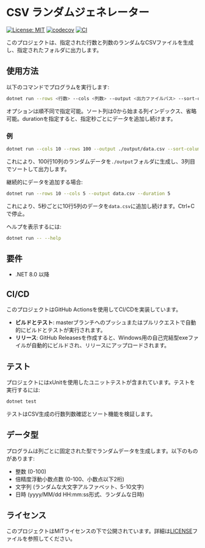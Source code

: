 # CSV ランダムジェネレーター

[![License: MIT](https://img.shields.io/badge/License-MIT-yellow.svg)](https://opensource.org/licenses/MIT)
[![codecov](https://codecov.io/gh/symrsonline/csv-random-generator/branch/master/graph/badge.svg)](https://codecov.io/gh/symrsonline/csv-random-generator)
[![CI](https://github.com/symrsonline/csv-random-generator/actions/workflows/ci-cd.yml/badge.svg)](https://github.com/symrsonline/csv-random-generator/actions/workflows/ci-cd.yml)

このプロジェクトは、指定された行数と列数のランダムなCSVファイルを生成し、指定されたフォルダに出力します。

## 使用方法

以下のコマンドでプログラムを実行します:

```bash
dotnet run --rows <行数> --cols <列数> --output <出力ファイルパス> --sort-column <ソート列> --duration <間隔秒>
```

オプションは順不同で指定可能。ソート列は0から始まる列インデックス、省略可能。durationを指定すると、指定秒ごとにデータを追加し続けます。

### 例

```bash
dotnet run --cols 10 --rows 100 --output ./output/data.csv --sort-column 2
```

これにより、100行10列のランダムデータを`./output`フォルダに生成し、3列目でソートして出力します。

継続的にデータを追加する場合:

```bash
dotnet run --rows 10 --cols 5 --output data.csv --duration 5
```

これにより、5秒ごとに10行5列のデータを`data.csv`に追加し続けます。Ctrl+Cで停止。

ヘルプを表示するには:

```bash
dotnet run -- --help
```

## 要件

- .NET 8.0 以降

## CI/CD

このプロジェクトはGitHub Actionsを使用してCI/CDを実装しています。

- **ビルドとテスト**: masterブランチへのプッシュまたはプルリクエストで自動的にビルドとテストが実行されます。
- **リリース**: GitHub Releasesを作成すると、Windows用の自己完結型exeファイルが自動的にビルドされ、リリースにアップロードされます。

## テスト

プロジェクトにはxUnitを使用したユニットテストが含まれています。テストを実行するには:

```bash
dotnet test
```

テストはCSV生成の行数列数確認とソート機能を検証します。

## データ型

プログラムは列ごとに固定された型でランダムデータを生成します。以下のものがあります:
- 整数 (0-100)
- 倍精度浮動小数点数 (0-100、小数点以下2桁)
- 文字列 (ランダムな大文字アルファベット、5-10文字)
- 日時 (yyyy/MM/dd HH:mm:ss形式、ランダムな日時)

## ライセンス

このプロジェクトはMITライセンスの下で公開されています。詳細は[LICENSE](LICENSE)ファイルを参照してください。